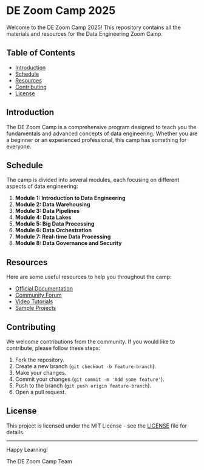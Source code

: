 # DE Zoom Camp 2025

Welcome to the DE Zoom Camp 2025! This repository contains all the materials and resources for the Data Engineering Zoom Camp.

## Table of Contents

- [Introduction](#introduction)
- [Schedule](#schedule)
- [Resources](#resources)
- [Contributing](#contributing)
- [License](#license)

## Introduction

The DE Zoom Camp is a comprehensive program designed to teach you the fundamentals and advanced concepts of data engineering. Whether you are a beginner or an experienced professional, this camp has something for everyone.

## Schedule

The camp is divided into several modules, each focusing on different aspects of data engineering:

1. **Module 1: Introduction to Data Engineering**
2. **Module 2: Data Warehousing**
3. **Module 3: Data Pipelines**
4. **Module 4: Data Lakes**
5. **Module 5: Big Data Processing**
6. **Module 6: Data Orchestration**
7. **Module 7: Real-time Data Processing**
8. **Module 8: Data Governance and Security**

## Resources

Here are some useful resources to help you throughout the camp:

- [Official Documentation](https://example.com)
- [Community Forum](https://example.com/forum)
- [Video Tutorials](https://example.com/videos)
- [Sample Projects](https://example.com/projects)

## Contributing

We welcome contributions from the community. If you would like to contribute, please follow these steps:

1. Fork the repository.
2. Create a new branch (`git checkout -b feature-branch`).
3. Make your changes.
4. Commit your changes (`git commit -m 'Add some feature'`).
5. Push to the branch (`git push origin feature-branch`).
6. Open a pull request.

## License

This project is licensed under the MIT License - see the [LICENSE](LICENSE) file for details.

---

Happy Learning!

The DE Zoom Camp Team